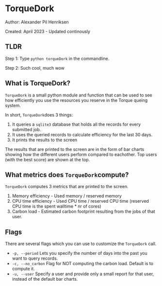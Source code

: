  # TorqueDork

Author: Alexander Pil Henriksen

Created: April 2023 - Updated continously

## TLDR

Step 1: Type `python torqueDork` in the commandline. 

Step 2: Such cool, much wow

## What is TorqueDork?

`TorqueDork` is a small python module and function that can be used to see how efficiently you use the resources you reserve in the Torque queing system. 

In short, `TorqueDork`does 3 things:
1. It queries a `sqlite3` database that holds all the records for every submitted job.
2. It uses the queried records to calculate efficiency for the last 30 days.
3. It prints the results to the screen

The results that are printed to the screen are in the form of bar charts showing how the different users perform compared to eachother. Top users (with the best score) are shown at the top.

## What metrics does `TorqueDork`compute?

`TorqueDork` computes 3 metrics that are printed to the screen.

1. Memory efficiency - Used memory / reserved memory
2. CPU time efficiency - Used CPU time / reserved CPU time  (reserved CPU time is the spent walltime * nr of cores)
3. Carbon load - Estimated carbon footprint resulting from the jobs of that user.

## Flags

There are several flags which you can use to customize the `TorqueDork` call.
- `-p, --period`        Lets you specify the number of days into the past you want to query records.
- `-c, --no_carbon`     Flag for NOT computing the carbon load. Default is to compute it.
- `-u, --user`          Specify a user and provide only a small report for that user, instead of the default bar charts.